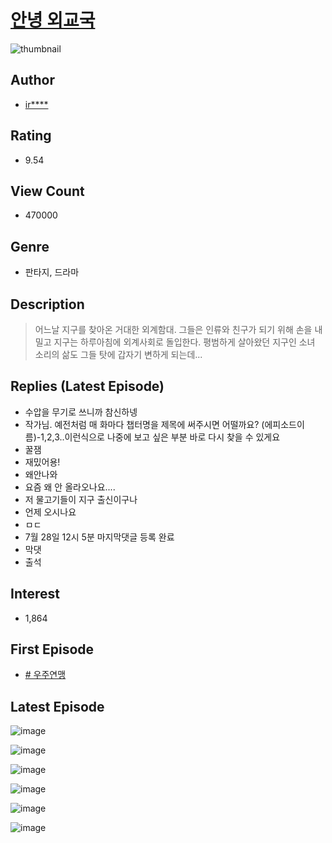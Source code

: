 # [안녕 외교국](https://comic.naver.com/bestChallenge/list?titleId=327354)
![thumbnail](https://image-comic.pstatic.net/user_contents_data/challenge_comic/2017/09/02/114934/thumbnail_title_irui84_001227_.jpg)

## Author
- [ir****](https://comic.naver.com/artistTitle?id=114934)

## Rating
- 9.54

## View Count
- 470000

## Genre
- 판타지, 드라마

## Description
> 어느날 지구를 찾아온 거대한 외계함대. 그들은 인류와 친구가 되기 위해 손을 내밀고 지구는 하루아침에 외계사회로 돌입한다. 평범하게 살아왔던 지구인 소녀 소리의 삶도 그들 탓에 갑자기 변하게 되는데...

## Replies (Latest Episode)
- 수압을 무기로 쓰니까 참신하넹
- 작가님. 예전처럼 매 화마다 챕터명을 제목에 써주시면 어떨까요? (에피소드이름)-1,2,3..이런식으로 나중에 보고 싶은 부분 바로 다시 찾을 수 있게요
- 꿀잼
- 재밌어용!
- 왜안나와
- 요즘 왜 안 올라오나요....
- 저 물고기들이 지구 출신이구나
- 언제 오시나요
- ㅁㄷ
- 7월 28일 12시 5분 마지막댓글 등록 완료
- 막댓
- 출석

## Interest
- 1,864

## First Episode
- [# 우주연맹](https://comic.naver.com/bestChallenge/detail?titleId=327354&no=1)

## Latest Episode
![image](https://image-comic.pstatic.net/user_contents_data/challenge_comic/2019/11/26/114934/upload_7233116775141029989.jpeg)

![image](https://image-comic.pstatic.net/user_contents_data/challenge_comic/2019/11/26/114934/upload_7221860877123204707.jpeg)

![image](https://image-comic.pstatic.net/user_contents_data/challenge_comic/2019/11/26/114934/upload_3559311770112047158.jpeg)

![image](https://image-comic.pstatic.net/user_contents_data/challenge_comic/2019/11/26/114934/upload_7075778864591954745.jpeg)

![image](https://image-comic.pstatic.net/user_contents_data/challenge_comic/2019/11/26/114934/upload_3906979768287048290.jpeg)

![image](https://image-comic.pstatic.net/user_contents_data/challenge_comic/2019/11/26/114934/upload_3691093958758327605.jpeg)
